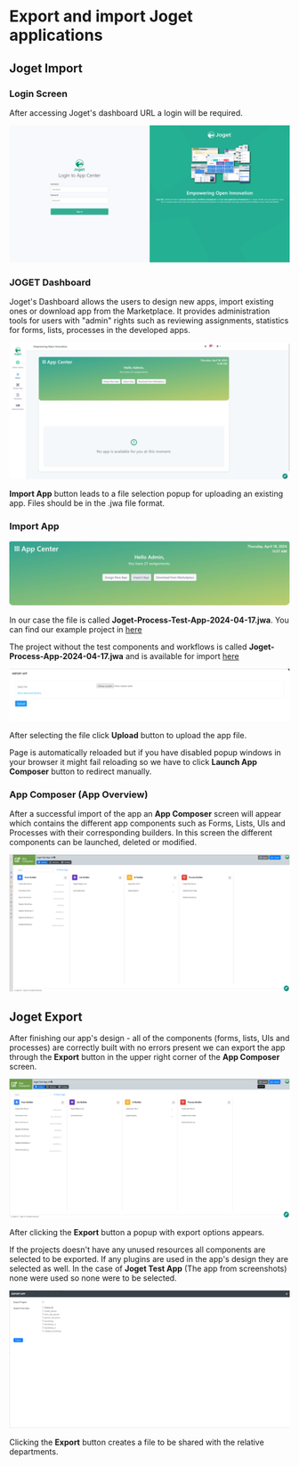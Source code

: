 # Export and import Joget applications

## Joget Import

### Login Screen
After accessing Joget's dashboard URL a login will be required.

![Login Page](./../assets/img/export/LoginPage.png)

### JOGET Dashboard
Joget's Dashboard allows the users to design new apps, import existing ones or download app from the Marketplace. It provides administration tools for users with "admin" rights such as reviewing assignments, statistics for forms, lists, processes in the developed apps.

![Joget App Dashboard](./../assets/img/export/Dashboard.png)

**Import App** button leads to a file selection popup for uploading an existing app. Files should be in the .jwa file format.

### Import App

![Import App Button](./../assets/img/export/ImportAppButton.png)

In our case the file is called **Joget-Process-Test-App-2024-04-17.jwa**.
You can find our example project in  [here](./../assets/export/Joget-Process-Test-App-2024-04-17.jwa)

The project without the test components and workflows is called **Joget-Process-App-2024-04-17.jwa** and is available for import [here](./../assets/export/Joget-Process-App-2024-04-17.jwa)

![Select File Popup](./../assets/img/export/FileForImportSelection.png)

After selecting the file click **Upload** button to upload the app file.

Page is automatically reloaded but if you have disabled popup windows in your browser it might fail reloading so we have to click **Launch App Composer** button to redirect manually.

### App Composer (App Overview)

After a successful import of the app an **App Composer** screen will appear which contains the different app components such as Forms, Lists, UIs and Processes with their corresponding builders. In this screen the different components can be launched, deleted or modified.

![App Composer](./../assets/img/export/AppOverview.png)

## Joget Export

After finishing our app's design - all of the components (forms, lists, UIs and processes) are correctly built with no errors present we can export the app through the **Export** button in the upper right corner of the **App Composer** screen.

![Export button in App Composer](./../assets/img/export/DashboardExportButton.png)

After clicking the **Export** button a popup with export options appears. 

If the projects doesn't have any unused resources all components are selected to be exported. If any plugins are used in the app's design they are selected as well. In the case of **Joget Test App** (The app from screenshots) none were used so none were to be selected. 

![Export popup](./../assets/img/export/ExportAppPopup.png)

Clicking the **Export** button creates a file to be shared with the relative departments.